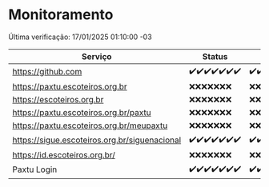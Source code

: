 # Monitoramento

Última verificação: 17/01/2025 01:10:00 -03

|Serviço|Status|Últimas 24h|
|---|---|---|
|https://github.com|<span title="2025-01-10: OK=23">✔️</span><span title="2025-01-11: OK=23">✔️</span><span title="2025-01-12: OK=23">✔️</span><span title="2025-01-13: OK=23">✔️</span><span title="2025-01-14: OK=23">✔️</span><span title="2025-01-15: OK=23">✔️</span><span title="2025-01-16: OK=4">✔️</span>|<span title="16/01/2025 02:08:00 -03 : 200">✔️</span><span title="16/01/2025 03:11:00 -03 : 200">✔️</span><span title="16/01/2025 04:08:00 -03 : 200">✔️</span><span title="16/01/2025 05:11:00 -03 : 200">✔️</span><span title="16/01/2025 06:08:00 -03 : 200">✔️</span><span title="16/01/2025 07:09:00 -03 : 200">✔️</span><span title="16/01/2025 08:06:00 -03 : 200">✔️</span><span title="16/01/2025 09:14:00 -03 : 200">✔️</span><span title="16/01/2025 10:14:00 -03 : 200">✔️</span><span title="16/01/2025 11:07:00 -03 : 200">✔️</span><span title="16/01/2025 12:08:00 -03 : 200">✔️</span><span title="16/01/2025 13:09:00 -03 : 200">✔️</span><span title="16/01/2025 14:07:00 -03 : 200">✔️</span><span title="16/01/2025 15:10:00 -03 : 200">✔️</span><span title="16/01/2025 16:06:00 -03 : 200">✔️</span><span title="16/01/2025 17:08:00 -03 : 200">✔️</span><span title="16/01/2025 18:07:00 -03 : 200">✔️</span><span title="16/01/2025 19:07:00 -03 : 200">✔️</span><span title="16/01/2025 20:08:00 -03 : 200">✔️</span><span title="16/01/2025 21:39:00 -03 : 200">✔️</span><span title="16/01/2025 23:06:00 -03 : 200">✔️</span><span title="17/01/2025 00:10:00 -03 : 200">✔️</span><span title="17/01/2025 01:10:00 -03 : 200">✔️</span>|
|https://paxtu.escoteiros.org.br|<span title="2025-01-10: Falhas=23">❌</span><span title="2025-01-11: Falhas=23">❌</span><span title="2025-01-12: Falhas=23">❌</span><span title="2025-01-13: Falhas=23">❌</span><span title="2025-01-14: Falhas=23">❌</span><span title="2025-01-15: Falhas=23">❌</span><span title="2025-01-16: Falhas=4">❌</span>|<span title="16/01/2025 02:08:00 -03 : 403">❌</span><span title="16/01/2025 03:11:00 -03 : 403">❌</span><span title="16/01/2025 04:08:00 -03 : 403">❌</span><span title="16/01/2025 05:11:00 -03 : 403">❌</span><span title="16/01/2025 06:08:00 -03 : 403">❌</span><span title="16/01/2025 07:09:00 -03 : 403">❌</span><span title="16/01/2025 08:06:00 -03 : 403">❌</span><span title="16/01/2025 09:14:00 -03 : 403">❌</span><span title="16/01/2025 10:14:00 -03 : 403">❌</span><span title="16/01/2025 11:07:00 -03 : 403">❌</span><span title="16/01/2025 12:08:00 -03 : 403">❌</span><span title="16/01/2025 13:09:00 -03 : 403">❌</span><span title="16/01/2025 14:07:00 -03 : 403">❌</span><span title="16/01/2025 15:10:00 -03 : 403">❌</span><span title="16/01/2025 16:06:00 -03 : 403">❌</span><span title="16/01/2025 17:08:00 -03 : 403">❌</span><span title="16/01/2025 18:07:00 -03 : 403">❌</span><span title="16/01/2025 19:07:00 -03 : 403">❌</span><span title="16/01/2025 20:08:00 -03 : 403">❌</span><span title="16/01/2025 21:39:00 -03 : 403">❌</span><span title="16/01/2025 23:06:00 -03 : 403">❌</span><span title="17/01/2025 00:10:00 -03 : 403">❌</span><span title="17/01/2025 01:10:00 -03 : 403">❌</span>|
|https://escoteiros.org.br|<span title="2025-01-10: Falhas=23">❌</span><span title="2025-01-11: Falhas=23">❌</span><span title="2025-01-12: Falhas=23">❌</span><span title="2025-01-13: Falhas=23">❌</span><span title="2025-01-14: Falhas=23">❌</span><span title="2025-01-15: Falhas=23">❌</span><span title="2025-01-16: Falhas=4">❌</span>|<span title="16/01/2025 02:08:00 -03 : 403">❌</span><span title="16/01/2025 03:11:00 -03 : 403">❌</span><span title="16/01/2025 04:08:00 -03 : 403">❌</span><span title="16/01/2025 05:11:00 -03 : 403">❌</span><span title="16/01/2025 06:08:00 -03 : 403">❌</span><span title="16/01/2025 07:09:00 -03 : 403">❌</span><span title="16/01/2025 08:06:00 -03 : 403">❌</span><span title="16/01/2025 09:14:00 -03 : 403">❌</span><span title="16/01/2025 10:14:00 -03 : 403">❌</span><span title="16/01/2025 11:07:00 -03 : 403">❌</span><span title="16/01/2025 12:08:00 -03 : 403">❌</span><span title="16/01/2025 13:09:00 -03 : 403">❌</span><span title="16/01/2025 14:07:00 -03 : 403">❌</span><span title="16/01/2025 15:10:00 -03 : 403">❌</span><span title="16/01/2025 16:06:00 -03 : 403">❌</span><span title="16/01/2025 17:08:00 -03 : 403">❌</span><span title="16/01/2025 18:07:00 -03 : 403">❌</span><span title="16/01/2025 19:07:00 -03 : 403">❌</span><span title="16/01/2025 20:08:00 -03 : 403">❌</span><span title="16/01/2025 21:39:00 -03 : 403">❌</span><span title="16/01/2025 23:06:00 -03 : 403">❌</span><span title="17/01/2025 00:10:00 -03 : 403">❌</span><span title="17/01/2025 01:10:00 -03 : 403">❌</span>|
|https://paxtu.escoteiros.org.br/paxtu|<span title="2025-01-10: Falhas=23">❌</span><span title="2025-01-11: Falhas=23">❌</span><span title="2025-01-12: Falhas=23">❌</span><span title="2025-01-13: Falhas=23">❌</span><span title="2025-01-14: Falhas=23">❌</span><span title="2025-01-15: Falhas=23">❌</span><span title="2025-01-16: Falhas=4">❌</span>|<span title="16/01/2025 02:08:00 -03 : 403">❌</span><span title="16/01/2025 03:11:00 -03 : 403">❌</span><span title="16/01/2025 04:08:00 -03 : 403">❌</span><span title="16/01/2025 05:11:00 -03 : 403">❌</span><span title="16/01/2025 06:08:00 -03 : 403">❌</span><span title="16/01/2025 07:09:00 -03 : 403">❌</span><span title="16/01/2025 08:06:00 -03 : 403">❌</span><span title="16/01/2025 09:14:00 -03 : 403">❌</span><span title="16/01/2025 10:14:00 -03 : 403">❌</span><span title="16/01/2025 11:07:00 -03 : 403">❌</span><span title="16/01/2025 12:08:00 -03 : 403">❌</span><span title="16/01/2025 13:09:00 -03 : 403">❌</span><span title="16/01/2025 14:07:00 -03 : 403">❌</span><span title="16/01/2025 15:10:00 -03 : 403">❌</span><span title="16/01/2025 16:06:00 -03 : 403">❌</span><span title="16/01/2025 17:08:00 -03 : 403">❌</span><span title="16/01/2025 18:07:00 -03 : 403">❌</span><span title="16/01/2025 19:07:00 -03 : 403">❌</span><span title="16/01/2025 20:08:00 -03 : 403">❌</span><span title="16/01/2025 21:39:00 -03 : 403">❌</span><span title="16/01/2025 23:06:00 -03 : 403">❌</span><span title="17/01/2025 00:10:00 -03 : 403">❌</span><span title="17/01/2025 01:10:00 -03 : 403">❌</span>|
|https://paxtu.escoteiros.org.br/meupaxtu|<span title="2025-01-10: Falhas=23">❌</span><span title="2025-01-11: Falhas=23">❌</span><span title="2025-01-12: Falhas=23">❌</span><span title="2025-01-13: Falhas=23">❌</span><span title="2025-01-14: Falhas=23">❌</span><span title="2025-01-15: Falhas=23">❌</span><span title="2025-01-16: Falhas=4">❌</span>|<span title="16/01/2025 02:08:00 -03 : 403">❌</span><span title="16/01/2025 03:11:00 -03 : 403">❌</span><span title="16/01/2025 04:08:00 -03 : 403">❌</span><span title="16/01/2025 05:11:00 -03 : 403">❌</span><span title="16/01/2025 06:08:00 -03 : 403">❌</span><span title="16/01/2025 07:09:00 -03 : 403">❌</span><span title="16/01/2025 08:06:00 -03 : 403">❌</span><span title="16/01/2025 09:14:00 -03 : 403">❌</span><span title="16/01/2025 10:14:00 -03 : 403">❌</span><span title="16/01/2025 11:07:00 -03 : 403">❌</span><span title="16/01/2025 12:08:00 -03 : 403">❌</span><span title="16/01/2025 13:09:00 -03 : 403">❌</span><span title="16/01/2025 14:07:00 -03 : 403">❌</span><span title="16/01/2025 15:10:00 -03 : 403">❌</span><span title="16/01/2025 16:06:00 -03 : 403">❌</span><span title="16/01/2025 17:08:00 -03 : 403">❌</span><span title="16/01/2025 18:07:00 -03 : 403">❌</span><span title="16/01/2025 19:07:00 -03 : 403">❌</span><span title="16/01/2025 20:08:00 -03 : 403">❌</span><span title="16/01/2025 21:39:00 -03 : 403">❌</span><span title="16/01/2025 23:06:00 -03 : 403">❌</span><span title="17/01/2025 00:10:00 -03 : 403">❌</span><span title="17/01/2025 01:10:00 -03 : 403">❌</span>|
|https://sigue.escoteiros.org.br/siguenacional|<span title="2025-01-10: OK=23">✔️</span><span title="2025-01-11: OK=23">✔️</span><span title="2025-01-12: OK=23">✔️</span><span title="2025-01-13: OK=23">✔️</span><span title="2025-01-14: OK=23">✔️</span><span title="2025-01-15: OK=23">✔️</span><span title="2025-01-16: OK=4">✔️</span>|<span title="16/01/2025 02:08:00 -03 : 200">✔️</span><span title="16/01/2025 03:11:00 -03 : 200">✔️</span><span title="16/01/2025 04:08:00 -03 : 200">✔️</span><span title="16/01/2025 05:11:00 -03 : 200">✔️</span><span title="16/01/2025 06:08:00 -03 : 200">✔️</span><span title="16/01/2025 07:09:00 -03 : 200">✔️</span><span title="16/01/2025 08:06:00 -03 : 200">✔️</span><span title="16/01/2025 09:14:00 -03 : 200">✔️</span><span title="16/01/2025 10:14:00 -03 : 200">✔️</span><span title="16/01/2025 11:07:00 -03 : 200">✔️</span><span title="16/01/2025 12:08:00 -03 : 200">✔️</span><span title="16/01/2025 13:09:00 -03 : 200">✔️</span><span title="16/01/2025 14:07:00 -03 : 200">✔️</span><span title="16/01/2025 15:10:00 -03 : 200">✔️</span><span title="16/01/2025 16:06:00 -03 : 200">✔️</span><span title="16/01/2025 17:08:00 -03 : 200">✔️</span><span title="16/01/2025 18:07:00 -03 : 200">✔️</span><span title="16/01/2025 19:07:00 -03 : 200">✔️</span><span title="16/01/2025 20:08:00 -03 : 200">✔️</span><span title="16/01/2025 21:39:00 -03 : 200">✔️</span><span title="16/01/2025 23:06:00 -03 : 200">✔️</span><span title="17/01/2025 00:10:00 -03 : 200">✔️</span><span title="17/01/2025 01:10:00 -03 : 200">✔️</span>|
|https://id.escoteiros.org.br/|<span title="2025-01-10: Falhas=23">❌</span><span title="2025-01-11: Falhas=23">❌</span><span title="2025-01-12: Falhas=23">❌</span><span title="2025-01-13: Falhas=23">❌</span><span title="2025-01-14: Falhas=23">❌</span><span title="2025-01-15: Falhas=23">❌</span><span title="2025-01-16: Falhas=3">❌</span>|<span title="16/01/2025 01:10:00 -03 : 403">❌</span><span title="16/01/2025 02:08:00 -03 : 403">❌</span><span title="16/01/2025 03:11:00 -03 : 403">❌</span><span title="16/01/2025 04:08:00 -03 : 403">❌</span><span title="16/01/2025 05:11:00 -03 : 403">❌</span><span title="16/01/2025 06:08:00 -03 : 403">❌</span><span title="16/01/2025 07:09:00 -03 : 403">❌</span><span title="16/01/2025 08:06:00 -03 : 403">❌</span><span title="16/01/2025 09:14:00 -03 : 403">❌</span><span title="16/01/2025 10:14:00 -03 : 403">❌</span><span title="16/01/2025 11:07:00 -03 : 403">❌</span><span title="16/01/2025 12:08:00 -03 : 403">❌</span><span title="16/01/2025 13:09:00 -03 : 403">❌</span><span title="16/01/2025 14:07:00 -03 : 403">❌</span><span title="16/01/2025 15:10:00 -03 : 403">❌</span><span title="16/01/2025 16:06:00 -03 : 403">❌</span><span title="16/01/2025 17:08:00 -03 : 403">❌</span><span title="16/01/2025 18:07:00 -03 : 403">❌</span><span title="16/01/2025 19:07:00 -03 : 403">❌</span><span title="16/01/2025 20:08:00 -03 : 403">❌</span><span title="16/01/2025 21:39:00 -03 : 403">❌</span><span title="16/01/2025 23:06:00 -03 : 403">❌</span><span title="17/01/2025 00:10:00 -03 : 403">❌</span><span title="17/01/2025 01:10:00 -03 : 403">❌</span>|
|Paxtu Login|<span title="2025-01-10: OK=23">✔️</span><span title="2025-01-11: OK=23">✔️</span><span title="2025-01-12: OK=23">✔️</span><span title="2025-01-13: OK=23">✔️</span><span title="2025-01-14: OK=23">✔️</span><span title="2025-01-15: OK=23">✔️</span><span title="2025-01-16: OK=3">✔️</span>|<span title="16/01/2025 01:10:00 -03 : 200">✔️</span><span title="16/01/2025 02:08:00 -03 : 200">✔️</span><span title="16/01/2025 03:11:00 -03 : 200">✔️</span><span title="16/01/2025 04:08:00 -03 : 200">✔️</span><span title="16/01/2025 05:11:00 -03 : 200">✔️</span><span title="16/01/2025 06:08:00 -03 : 200">✔️</span><span title="16/01/2025 07:09:00 -03 : 200">✔️</span><span title="16/01/2025 08:06:00 -03 : 200">✔️</span><span title="16/01/2025 09:14:00 -03 : 200">✔️</span><span title="16/01/2025 10:14:00 -03 : 200">✔️</span><span title="16/01/2025 11:07:00 -03 : 200">✔️</span><span title="16/01/2025 12:08:00 -03 : 200">✔️</span><span title="16/01/2025 13:09:00 -03 : 200">✔️</span><span title="16/01/2025 14:07:00 -03 : 200">✔️</span><span title="16/01/2025 15:11:00 -03 : 200">✔️</span><span title="16/01/2025 16:06:00 -03 : 200">✔️</span><span title="16/01/2025 17:08:00 -03 : 200">✔️</span><span title="16/01/2025 18:07:00 -03 : 200">✔️</span><span title="16/01/2025 19:07:00 -03 : 200">✔️</span><span title="16/01/2025 20:08:00 -03 : 200">✔️</span><span title="16/01/2025 21:39:00 -03 : 200">✔️</span><span title="16/01/2025 23:06:00 -03 : 200">✔️</span><span title="17/01/2025 00:10:00 -03 : 200">✔️</span><span title="17/01/2025 01:10:00 -03 : 200">✔️</span>|
